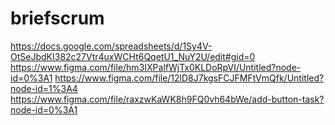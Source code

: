 # briefscrum
https://docs.google.com/spreadsheets/d/1Sy4V-OtSeJbdKI382c27Vtr4uxWCHt6QqetU1_NuY2U/edit#gid=0
https://www.figma.com/file/hm3IXPalfWjTx0KLDoRpVI/Untitled?node-id=0%3A1
https://www.figma.com/file/12lD8J7kgsFCJFMFtVmQfk/Untitled?node-id=1%3A4
https://www.figma.com/file/raxzwKaWK8h9FQ0vh64bWe/add-button-task?node-id=0%3A1
